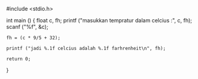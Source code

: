 #include <stdio.h>

int main ()
{
	float c, fh;
	printf ("masukkan tempratur dalam celcius :", c, fh);
	scanf ("%f", &c);
	
	fh = (c * 9/5 + 32);
	
	printf ("jadi %.1f celcius adalah %.1f farhrenheit\n", fh);
	
	return 0;
}
